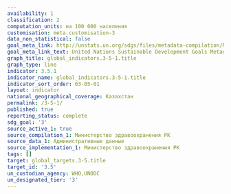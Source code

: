 ```yaml
---
availability: 1
classification: 2
computation_units: на 100 000 населения
customisation: meta.customisation-3
data_non_statistical: false
goal_meta_link: http://unstats.un.org/sdgs/files/metadata-compilation/Metadata-Goal-3.pdf
goal_meta_link_text: United Nations Sustainable Development Goals Metadata (pdf 865kB)
graph_title: global_indicators.3-5-1.title
graph_type: line
indicator: 3.5.1
indicator_name: global_indicators.3-5-1.title
indicator_sort_order: 03-05-01
layout: indicator
national_geographical_coverage: Казахстан
permalink: /3-5-1/
published: true
reporting_status: complete
sdg_goal: '3'
source_active_1: true
source_compilation_1: Министерство здравоохранения РК
source_data_1: Административные данные
source_implementation_1: Министерство здравоохранения РК
tags: []
target: global_targets.3-5.title
target_id: '3.5'
un_custodian_agency: WHO,UNODC
un_designated_tier: '3'
---
```

